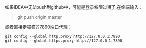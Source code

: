 如果IDEA中无法push到github中，可能是登录权限过期了,在终端输入：
> git push origin master

或者直接走猫猫的7890端口代理：
```
git config --global http.proxy http://127.0.0.1:7890
git config --global https.proxy http://127.0.0.1:7890
```
